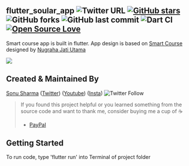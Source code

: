 ## flutter_soular_app ![Twitter URL](https://img.shields.io/twitter/url?style=social&url=https%3A%2F%2Ftwitter.com%2Fthealphamerc) [![GitHub stars](https://img.shields.io/github/stars/Thealphamerc/flutter_soular_app?style=social)](https://github.com/login?return_to=%2FTheAlphamerc%flutter_soular_app) ![GitHub forks](https://img.shields.io/github/forks/TheAlphamerc/flutter_soular_app?style=social) ![GitHub last commit](https://img.shields.io/github/last-commit/Thealphamerc/flutter_soular_app) ![Dart CI](https://github.com/TheAlphamerc/flutter_soular_app/workflows/Dart%20CI/badge.svg) [![Open Source Love](https://badges.frapsoft.com/os/v2/open-source.svg?v=103)](https://github.com/Thealphamerc/flutter_soular_app) 

Smart course app is built in flutter. App design is based on [Smart Course](https://dribbble.com/shots/10090738-SmartCourse) designed by [Nugraha Jati Utama](https://dribbble.com/nugrahajatiutama)


<img src="https://cdn.dribbble.com/users/792073/screenshots/10090738/media/d3428df173d81d3722d3f16bfcd0ccc9.png"  /> 


## Created & Maintained By

[Sonu Sharma](https://github.com/TheAlphamerc) ([Twitter](https://www.twitter.com/TheAlphamerc)) ([Youtube](https://www.youtube.com/user/sonusharma045sonu/))
([Insta](https://www.instagram.com/_sonu_sharma__))  ![Twitter Follow](https://img.shields.io/twitter/follow/thealphamerc?style=social)

> If you found this project helpful or you learned something from the source code and want to thank me, consider buying me a cup of :coffee:
>
> * [PayPal](https://www.paypal.me/TheAlphamerc/)

## Getting Started
To run code, type 'flutter run' into Terminal of project folder








